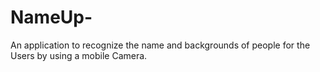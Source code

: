 # NameUp-
An application to recognize the name and backgrounds of people for the Users by using a mobile Camera.
